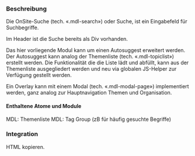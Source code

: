 ### Beschreibung
 
Die OnSite-Suche (tech. «.mdl-search») oder Suche, ist ein Eingabefeld für Suchbegriffe. 
 
Im Header ist die Suche bereits als Div vorhanden.
 
Das hier vorliegende Modul kann um einen Autosuggest erweitert werden. Der Autosuggest kann analog der Themenliste (tech. «.mdl-topiclist») erstellt werden. Die Funktionalität die die Liste lädt und abfüllt, kann aus der Themenliste ausgegliedert werden und neu via globalen JS-Helper zur Verfügung gestellt werden.
 
Ein Overlay kann mit einem Modal (tech. «.mdl-modal-page») implementiert werden, ganz analog zur Hauptnavigation Themen und Organisation.
 
#### Enthaltene Atome und Module
MDL: Themenliste
MDL: Tag Group (zB für häufig gesuchte Begriffe)
 
### Integration
HTML kopieren.
 
